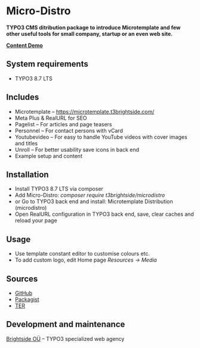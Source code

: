 # Micro-Distro

**TYPO3 CMS ditribution package to introduce Microtemplate and few other useful tools for small company, startup or an even web site.**

[**Content Demo**](https://microdistro.t3brightside.com/)

## System requirements

- TYPO3 8.7 LTS

## Includes

- Microtemplate – https://microtemplate.t3brightside.com/
- Meta Plus & RealURL for SEO
- Pagelist – For articles and page teasers
- Personnel – For contact persons with vCard
- Youtubevideo – For easy to handle YouTube videos with cover images and titles
- Unroll – For better usability save icons in back end
- Example setup and content

## Installation

 - Install TYPO3 8.7 LTS via composer
 - Add Micro-Distro: _composer require t3brightside/microdistro_
 - or Go to TYPO3 back end and install: Microtemplate Distribution (microdistro)
 - Open RealURL configuration in TYPO3 back end, save, clear caches and reload your page

## Usage

- Use template constant editor to customise colours etc.
- To add custom logo, edit Home page _Resources -> Media_

## Sources

-  [GitHub](https://github.com/t3brightside/microdistro)
-  [Packagist](https://packagist.org/packages/t3brightside/microdistro)
-  [TER](https://extensions.typo3.org/extension/microdistro/)

Development and maintenance
---------------------------

[Brightside OÜ][ab26eed2] – TYPO3 specialized web agency

  [ab26eed2]: https://t3brightside.com/ "TYPO3 specialized web agency"
